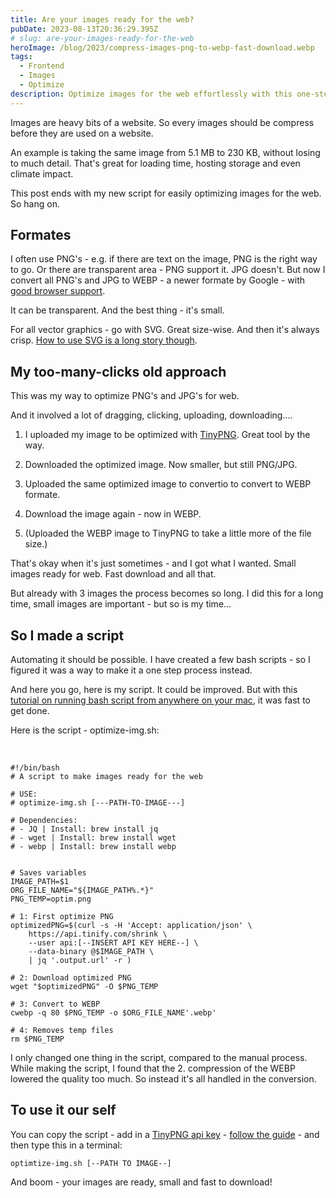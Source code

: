 ```yaml
---
title: Are your images ready for the web?
pubDate: 2023-08-13T20:36:29.395Z
# slug: are-your-images-ready-for-the-web
heroImage: /blog/2023/compress-images-png-to-webp-fast-download.webp
tags:
  - Frontend
  - Images
  - Optimize
description: Optimize images for the web effortlessly with this one-step script, reducing file sizes and enhancing loading times. No more time-consuming manual compression.
---
```


Images are heavy bits of a website. So every images should be compress before they are used on a website.

An example is taking the same image from 5.1 MB to 230 KB, without losing to much detail. That's great for loading time, hosting storage and even climate impact.

This post ends with my new script for easily optimizing images for the web. So hang on.

## Formates

I often use PNG's - e.g. if there are text on the image, PNG is the right way to go. Or there are transparent area - PNG support it. JPG doesn't. But now I convert all PNG's and JPG to WEBP - a newer formate by Google - with [good browser support](https://caniuse.com/?search=webp).

It can be transparent. And the best thing - it's small.

For all vector graphics - go with SVG. Great size-wise. And then it's always crisp. [How to use SVG is a long story though](https://www.freecodecamp.org/news/use-svg-images-in-css-html).

## My too-many-clicks old approach

This was my way to optimize PNG's and JPG's for web.

And it involved a lot of dragging, clicking, uploading, downloading....

1. I uploaded my image to be optimized with [TinyPNG](https://tinypng.com). Great tool by the way.

2. Downloaded the optimized image. Now smaller, but still PNG/JPG.

3. Uploaded the same optimized image to convertio to convert to WEBP formate.

4. Download the image again - now in WEBP.

5. (Uploaded the WEBP image to TinyPNG to take a little more of the file size.)

That's okay when it's just sometimes - and I got what I wanted. Small images ready for web. Fast download and all that.

But already with 3 images the process becomes so long. I did this for a long time, small images are important - but so is my time...

## So I made a script

Automating it should be possible. I have created a few bash scripts - so I figured it was a way to make it a one step process instead.

And here you go, here is my script. It could be improved. But with this [tutorial on running bash script from anywhere on your mac](https://www.simplykyra.com/how-to-run-a-bash-script-from-anywhere-on-your-apple-computer/), it was fast to get done.

Here is the script - optimize-img.sh:

<br/>

```
#!/bin/bash
# A script to make images ready for the web

# USE:
# optimize-img.sh [---PATH-TO-IMAGE---]

# Dependencies:
# - JQ | Install: brew install jq
# - wget | Install: brew install wget
# - webp | Install: brew install webp


# Saves variables
IMAGE_PATH=$1
ORG_FILE_NAME="${IMAGE_PATH%.*}"
PNG_TEMP=optim.png

# 1: First optimize PNG
optimizedPNG=$(curl -s -H 'Accept: application/json' \
    https://api.tinify.com/shrink \
    --user api:[--INSERT API KEY HERE--] \
    --data-binary @$IMAGE_PATH \
    | jq '.output.url' -r )

# 2: Download optimized PNG
wget "$optimizedPNG" -O $PNG_TEMP

# 3: Convert to WEBP
cwebp -q 80 $PNG_TEMP -o $ORG_FILE_NAME'.webp'

# 4: Removes temp files
rm $PNG_TEMP
```

I only changed one thing in the script, compared to the manual process. While making the script, I found that the 2. compression of the WEBP lowered the quality too much. So instead it's all handled in the conversion.

## To use it our self

You can copy the script - add in a [TinyPNG api key](https://tinypng.com/developers) - [follow the guide](https://www.simplykyra.com/how-to-run-a-bash-script-from-anywhere-on-your-apple-computer/) - and then type this in a terminal:

`optimtize-img.sh [--PATH TO IMAGE--]`

And boom - your images are ready, small and fast to download!
